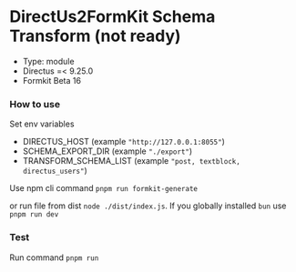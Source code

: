 # DirectUs2FormKit Schema Transform (not ready)

- Type: module
- Directus =< 9.25.0 
- Formkit Beta 16
 
### How to use
Set env variables
- DIRECTUS_HOST (example `"http://127.0.0.1:8055"`)
- SCHEMA_EXPORT_DIR (example `"./export"`)
- TRANSFORM_SCHEMA_LIST (example `"post, textblock, directus_users"`)

Use npm cli command `pnpm run formkit-generate`


or run file from dist `node ./dist/index.js`. If you globally 
installed `bun` use `pnpm run dev`


### Test

Run command `pnpm run `